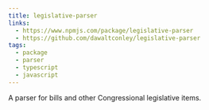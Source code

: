 ```yaml
---
title: legislative-parser
links:
  - https://www.npmjs.com/package/legislative-parser
  - https://github.com/dawaltconley/legislative-parser
tags:
  - package
  - parser
  - typescript
  - javascript
---
```


A parser for bills and other Congressional legislative items.
